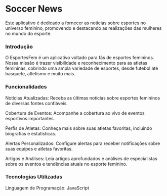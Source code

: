 # Soccer News

Este aplicativo é dedicado a fornecer as notícias sobre esportes no universo feminino, promovendo e destacando as realizações das mulheres no mundo do esporte.

### Introdução
O EsportesFem é um aplicativo voltado para fãs de esportes femininos. Nossa missão é trazer visibilidade e reconhecimento para as atletas femininas, cobrindo uma ampla variedade de esportes, desde futebol até basquete, atletismo e muito mais.

### Funcionalidades
Notícias Atualizadas: Receba as últimas notícias sobre esportes femininos de diversas fontes confiáveis.

Cobertura de Eventos: Acompanhe a cobertura ao vivo de eventos esportivos importantes.

Perfis de Atletas: Conheça mais sobre suas atletas favoritas, incluindo biografias e estatísticas.

Alertas Personalizados: Configure alertas para receber notificações sobre suas equipes e atletas favoritas.

Artigos e Análises: Leia artigos aprofundados e análises de especialistas sobre os eventos e tendências atuais no esporte feminino.

### Tecnologias Utilizadas
Linguagem de Programação: JavaScript
